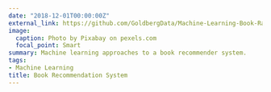 ```yaml
---
date: "2018-12-01T00:00:00Z"
external_link: https://github.com/GoldbergData/Machine-Learning-Book-Ratings
image:
  caption: Photo by Pixabay on pexels.com
  focal_point: Smart
summary: Machine learning approaches to a book recommender system.
tags:
- Machine Learning
title: Book Recommendation System
---
```

